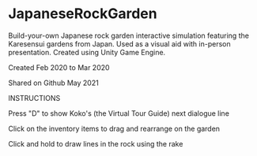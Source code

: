 # JapaneseRockGarden

Build-your-own Japanese rock garden interactive simulation featuring the Karesensui gardens from Japan. Used as a visual aid with in-person presentation. Created using Unity Game Engine.

Created Feb 2020 to Mar 2020

Shared on Github May 2021


INSTRUCTIONS

Press "D" to show Koko's (the Virtual Tour Guide) next dialogue line

Click on the inventory items to drag and rearrange on the garden

Click and hold to draw lines in the rock using the rake
